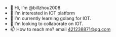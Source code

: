 - 👋 Hi, I’m @billzhou2008
- 👀 I’m interested in IOT platform
- 🌱 I’m currently learning golang for IOT.
- 💞️ I’m looking to collaborate on IOT.
- 📫 How to reach me? email 421238871@qq.com

<!---
billzhou2008/billzhou2008 is a ✨ special ✨ repository because its `README.md` (this file) appears on your GitHub profile.
You can click the Preview link to take a look at your changes.
--->
